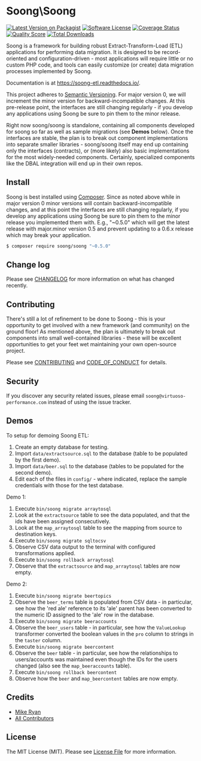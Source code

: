 # Soong\Soong

[![Latest Version on Packagist][ico-version]][link-packagist]
[![Software License][ico-license]](LICENSE.md)
[![Coverage Status][ico-scrutinizer]][link-scrutinizer]
[![Quality Score][ico-code-quality]][link-code-quality]
[![Total Downloads][ico-downloads]][link-downloads]

Soong is a framework for building robust Extract-Transform-Load (ETL) applications for performing data migration. It is designed to be record-oriented and configuration-driven - most applications will require little or no custom PHP code, and tools can easily customize (or create) data migration processes implemented by Soong.

Documentation is at https://soong-etl.readthedocs.io/.

This project adheres to [Semantic Versioning](https://semver.org/spec/v2.0.0.html). For major version 0, we will increment the minor version for backward-incompatible changes. At this pre-release point, the interfaces are still changing regularly - if you develop any applications using Soong be sure to pin them to the minor release.

Right now soong/soong is standalone, containing all components developed for soong so far as well as sample migrations (see **Demos** below). Once the interfaces are stable, the plan is to break out component implementations into separate smaller libraries - soong/soong itself may end up containing only the interfaces (contracts), or (more likely) also basic implementations for the most widely-needed components. Certainly, specialized components like the DBAL integration will end up in their own repos.

## Install

Soong is best installed using [Composer](https://getcomposer.org/). Since as noted above while in major version 0 minor versions will contain backward-incompatible changes, and at this point the interfaces are still changing regularly, if you develop any applications using Soong be sure to pin them to the minor release you implemented them with. E.g., "~0.5.0" which will get the latest release with major.minor version 0.5 and prevent updating to a 0.6.x release which may break your application.

``` bash
$ composer require soong/soong "~0.5.0"
```

## Change log

Please see [CHANGELOG](docs/CHANGELOG.md) for more information on what has changed recently.

## Contributing

There's still a lot of refinement to be done to Soong - this is your opportunity to get involved with a new framework (and community) on the ground floor! As mentioned above, the plan is ultimately to break out components into small well-contained libraries - these will be excellent opportunities to get your feet wet maintaining your own open-source project.

Please see [CONTRIBUTING](docs/CONTRIBUTING.md) and [CODE_OF_CONDUCT](docs/CODE_OF_CONDUCT.md) for details.

## Security

If you discover any security related issues, please email `soong@virtuoso-performance.com` instead of using the issue tracker.

## Demos

To setup for demoing Soong ETL:

1. Create an empty database for testing.
1. Import `data/extractsource.sql` to the database (table to be populated by the first demo).
1. Import `data/beer.sql` to the database (tables to be populated for the second demo).
1. Edit each of the files in `config/` - where indicated, replace the sample credentials with those for the test database.

Demo 1:

1. Execute `bin/soong migrate arraytosql`
1. Look at the `extractsource` table to see the data populated, and that the ids have been assigned consecutively.
1. Look at the `map_arraytosql` table to see the mapping from source to destination keys.
1. Execute `bin/soong migrate sqltocsv`
1. Observe CSV data output to the terminal with configured transformations applied.
1. Execute `bin/soong rollback arraytosql`
1. Observe that the `extractsource` and `map_arraytosql` tables are now empty.

Demo 2:

1. Execute `bin/soong migrate beertopics`
1. Observe the `beer_terms` table is populated from CSV data - in particular, see how the 'red ale' reference to its 'ale' parent has been converted to the numeric ID assigned to the 'ale' row in the database.
1. Execute `bin/soong migrate beeraccounts`
1. Observe the `beer_users` table - in particular, see how the `ValueLookup` transformer converted the boolean values in the `pro` column to strings in the `taster` column.
1. Execute `bin/soong migrate beercontent`
1. Observe the `beer` table - in particular, see how the relationships to users/accounts was maintained even though the IDs for the users changed (also see the `map_beeraccounts` table).
1. Execute `bin/soong rollback beercontent`
1. Observe how the `beer` and `map_beercontent` tables are now empty.

## Credits

- [Mike Ryan][link-author]
- [All Contributors][link-contributors]

## License

The MIT License (MIT). Please see [License File](LICENSE.md) for more information.

[ico-version]: https://img.shields.io/packagist/v/soong/soong.svg?style=flat-square
[ico-license]: https://img.shields.io/badge/license-MIT-brightgreen.svg?style=flat-square
[ico-travis]: https://img.shields.io/travis/soong/soong/master.svg?style=flat-square
[ico-scrutinizer]: https://img.shields.io/scrutinizer/coverage/gl/soong/soongetl/soong.svg?style=flat-square
[ico-code-quality]: https://img.shields.io/scrutinizer/quality/gl/soong/soongetl/soong.svg?style=flat-square
[ico-downloads]: https://img.shields.io/packagist/dt/soong/soong.svg?style=flat-square

[link-packagist]: https://packagist.org/packages/soong/soong
[link-scrutinizer]: https://scrutinizer-ci.com/gl/soong/soongetl/soong/code-structure
[link-code-quality]: https://scrutinizer-ci.com/gl/soong/soongetl/soong/
[link-downloads]: https://packagist.org/packages/soong/soong
[link-author]: https://gitlab.com/mikeryan
[link-contributors]: ../../contributors
